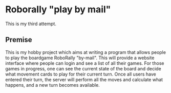 # Roborally "play by mail"

This is my third attempt.

## Premise
This is my hobby project which aims at writing a program that allows people to play the boardgame RoboRally "by-mail".
This will provide a website interface where people can login and see a list of all their games.
For those games in progress, one can see the current state of the board and decide what movement cards to play
for their current turn. Once all users have entered their turn, the server will perform all the moves and calculate
what happens, and a new turn becomes available.
